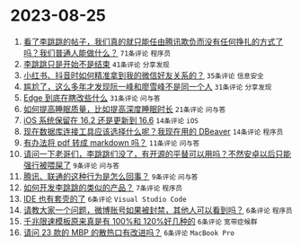 # 2023-08-25

1. [看了李跳跳的帖子，我们真的就只能任由腾讯欺负而没有任何挣扎的方式了吗？我们普通人能做什么？](https://www.v2ex.com/t/968150) `71条评论` `程序员`
1. [李跳跳只是开始不是结束](https://www.v2ex.com/t/968145) `41条评论` `分享发现`
1. [小红书、抖音时如何精准拿到我的微信好友关系的？](https://www.v2ex.com/t/968144) `35条评论` `信息安全`
1. [尴尬了，这么多年才发现阮一峰和廖雪峰不是同一个人](https://www.v2ex.com/t/968159) `31条评论` `分享发现`
1. [Edge 到底在瞎改些什么](https://www.v2ex.com/t/968155) `31条评论` `问与答`
1. [如何提高睡眠质量，比如提高深度睡眠时长](https://www.v2ex.com/t/968153) `21条评论` `问与答`
1. [iOS 系统保留在 16.2 还是更新到 16.6](https://www.v2ex.com/t/968165) `14条评论` `iOS`
1. [现在数据库连接工具应该选择什么呢？我现在用的 DBeaver](https://www.v2ex.com/t/968163) `14条评论` `程序员`
1. [有办法将 pdf 转成 markdown 吗？](https://www.v2ex.com/t/968162) `11条评论` `问与答`
1. [请问一下老哥们，李跳跳们没了，有开源的平替可以用吗？不然安卓以后只能强行被喂屎了](https://www.v2ex.com/t/968169) `9条评论` `问与答`
1. [腾讯、联通的这种行为是怎么回事？](https://www.v2ex.com/t/968152) `9条评论` `问与答`
1. [如何开发李跳跳的类似的产品？](https://www.v2ex.com/t/968151) `7条评论` `程序员`
1. [IDE 也有套壳的了](https://www.v2ex.com/t/968174) `6条评论` `Visual Studio Code`
1. [请教大家一个问题，微博账号如果被封禁，其他人可以看到吗？](https://www.v2ex.com/t/968171) `6条评论` `程序员`
1. [千兆限速模板原来真是有 100%和 120%好几种的](https://www.v2ex.com/t/968161) `6条评论` `宽带症候群`
1. [请问 23 款的 MBP 的散热口有改进吗？](https://www.v2ex.com/t/968146) `6条评论` `MacBook Pro`
